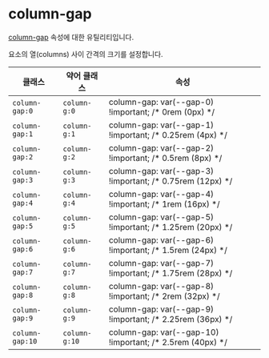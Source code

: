# column-gap

[column-gap](https://developer.mozilla.org/en-US/docs/Web/CSS/column-gap) 속성에 대한 유틸리티입니다.

요소의 열(columns) 사이 간격의 크기를 설정합니다.

<table>
  <thead>
    <tr>
      <th scope="col">클래스</th>
      <th scope="col">약어 클래스</th>
      <th scope="col">속성</th>
    </tr>
  </thead>
  <tbody>
<tr>
  <td><code>column-gap:0</code></td>
  <td><code>column-g:0</code></td>
  <td><span class="code">column-gap: var(--gap-0) !important;</span> <span class="c:weak">/* 0rem (0px) */</span></td>
</tr>

<tr>
  <td><code>column-gap:1</code></td>
  <td><code>column-g:1</code></td>
  <td><span class="code">column-gap: var(--gap-1) !important;</span> <span class="c:weak">/* 0.25rem (4px) */</span></td>
</tr>

<tr>
  <td><code>column-gap:2</code></td>
  <td><code>column-g:2</code></td>
  <td><span class="code">column-gap: var(--gap-2) !important;</span> <span class="c:weak">/* 0.5rem (8px) */</span></td>
</tr>

<tr>
  <td><code>column-gap:3</code></td>
  <td><code>column-g:3</code></td>
  <td><span class="code">column-gap: var(--gap-3) !important;</span> <span class="c:weak">/* 0.75rem (12px) */</span></td>
</tr>

<tr>
  <td><code>column-gap:4</code></td>
  <td><code>column-g:4</code></td>
  <td><span class="code">column-gap: var(--gap-4) !important;</span> <span class="c:weak">/* 1rem (16px) */</span></td>
</tr>

<tr>
  <td><code>column-gap:5</code></td>
  <td><code>column-g:5</code></td>
  <td><span class="code">column-gap: var(--gap-5) !important;</span> <span class="c:weak">/* 1.25rem (20px) */</span></td>
</tr>

<tr>
  <td><code>column-gap:6</code></td>
  <td><code>column-g:6</code></td>
  <td><span class="code">column-gap: var(--gap-6) !important;</span> <span class="c:weak">/* 1.5rem (24px) */</span></td>
</tr>

<tr>
  <td><code>column-gap:7</code></td>
  <td><code>column-g:7</code></td>
  <td><span class="code">column-gap: var(--gap-7) !important;</span> <span class="c:weak">/* 1.75rem (28px) */</span></td>
</tr>

<tr>
  <td><code>column-gap:8</code></td>
  <td><code>column-g:8</code></td>
  <td><span class="code">column-gap: var(--gap-8) !important;</span> <span class="c:weak">/* 2rem (32px) */</span></td>
</tr>

<tr>
  <td><code>column-gap:9</code></td>
  <td><code>column-g:9</code></td>
  <td><span class="code">column-gap: var(--gap-9) !important;</span> <span class="c:weak">/* 2.25rem (36px) */</span></td>
</tr>

<tr>
  <td><code>column-gap:10</code></td>
  <td><code>column-g:10</code></td>
  <td><span class="code">column-gap: var(--gap-10) !important;</span> <span class="c:weak">/* 2.5rem (40px) */</span></td>
</tr>

  </tbody>

</table>
